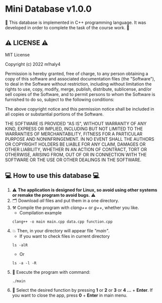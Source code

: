 # Mini Database v1.0.0
:red_circle: This database is implemented in C++ programming language. It was developed in order to complete the task of the course work. :red_circle:

## ⚠️ LICENSE ⚠️
MIT License

Copyright (c) 2022 m!haly4

Permission is hereby granted, free of charge, to any person obtaining a copy
of this software and associated documentation files (the "Software"), to deal
in the Software without restriction, including without limitation the rights
to use, copy, modify, merge, publish, distribute, sublicense, and/or sell
copies of the Software, and to permit persons to whom the Software is
furnished to do so, subject to the following conditions:

The above copyright notice and this permission notice shall be included in all
copies or substantial portions of the Software.

THE SOFTWARE IS PROVIDED "AS IS", WITHOUT WARRANTY OF ANY KIND, EXPRESS OR
IMPLIED, INCLUDING BUT NOT LIMITED TO THE WARRANTIES OF MERCHANTABILITY,
FITNESS FOR A PARTICULAR PURPOSE AND NONINFRINGEMENT. IN NO EVENT SHALL THE
AUTHORS OR COPYRIGHT HOLDERS BE LIABLE FOR ANY CLAIM, DAMAGES OR OTHER
LIABILITY, WHETHER IN AN ACTION OF CONTRACT, TORT OR OTHERWISE, ARISING FROM,
OUT OF OR IN CONNECTION WITH THE SOFTWARE OR THE USE OR OTHER DEALINGS IN THE
SOFTWARE.

## 💻 How to use this database 💻

1) ⚠️ **The application is designed for Linux, so avoid using other systems or remake the program to avoid bugs.** ⚠️ 
2) 🗂️ Download *all* files and put them in a one directory.
3) ⚒️ Compile the program with *clang++* or *g++*, whether you like.
    - Сompilation example
    ```
    clang++ -o main main.cpp data.cpp function.cpp
    ```
4) 💥 Then, in your directory will appear file *"main"*.
    - If you want to check files in current directory
    ```
    ls -alR
    ```
    - Or
    ```
    ls -a -l -R
    ```
5) 🌠 Execute the program with command:
    ```
    ./main
    ```
6) 👷 Select the desired function by pressing **1** or **2** or **3** or **4 ...** + **Enter**. If you want to close the app, press **0** + **Enter** in main menu.
